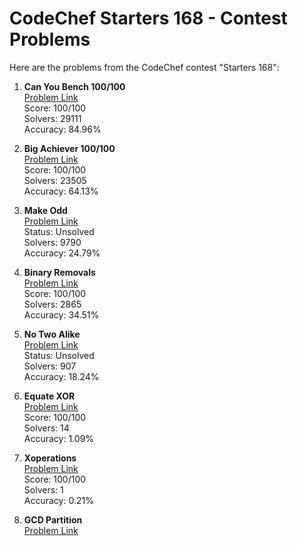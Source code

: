 # CodeChef Starters 168 - Contest Problems

Here are the problems from the CodeChef contest "Starters 168":

1. **Can You Bench 100/100**  
   [Problem Link](https://www.codechef.com/START168A)  
   Score: 100/100  
   Solvers: 29111  
   Accuracy: 84.96%

2. **Big Achiever 100/100**  
   [Problem Link](https://www.codechef.com/START168B)  
   Score: 100/100  
   Solvers: 23505  
   Accuracy: 64.13%

3. **Make Odd**  
   [Problem Link](https://www.codechef.com/START168C)  
   Status: Unsolved  
   Solvers: 9790  
   Accuracy: 24.79%

4. **Binary Removals**  
   [Problem Link](https://www.codechef.com/problems/BINREM)  
   Score: 100/100  
   Solvers: 2865  
   Accuracy: 34.51%

5. **No Two Alike**  
   [Problem Link](https://www.codechef.com/START168D)  
   Status: Unsolved  
   Solvers: 907  
   Accuracy: 18.24%

6. **Equate XOR**  
   [Problem Link](https://www.codechef.com/problems/EQUXOR)  
   Score: 100/100  
   Solvers: 14  
   Accuracy: 1.09%

7. **Xoperations**  
   [Problem Link](https://www.codechef.com/problems/XOP)  
   Score: 100/100  
   Solvers: 1  
   Accuracy: 0.21%

8. **GCD Partition**  
   [Problem Link](https://www.codechef.com/problems/START168H)  

